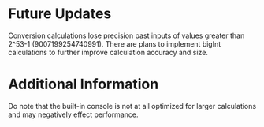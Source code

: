 # Future Updates

Conversion calculations lose precision past inputs of values greater than 2^53-1 (9007199254740991). There are plans to implement bigInt calculations to further improve calculation accuracy and size.

# Additional Information 
Do note that the built-in console is not at all optimized for larger calculations and may negatively effect performance.
